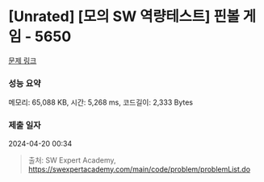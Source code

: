 # [Unrated] [모의 SW 역량테스트] 핀볼 게임 - 5650 

[문제 링크](https://swexpertacademy.com/main/code/problem/problemDetail.do?contestProbId=AWXRF8s6ezEDFAUo) 

### 성능 요약

메모리: 65,088 KB, 시간: 5,268 ms, 코드길이: 2,333 Bytes

### 제출 일자

2024-04-20 00:34



> 출처: SW Expert Academy, https://swexpertacademy.com/main/code/problem/problemList.do